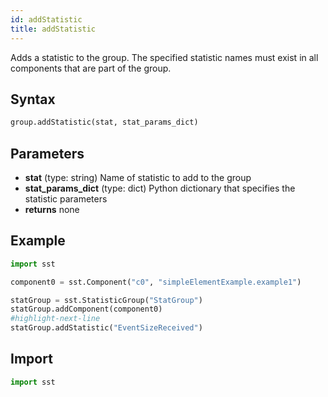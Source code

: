 ```yaml
---
id: addStatistic
title: addStatistic
---
```


<!---
SAND2022-6843 O
Source: sst-documentation/manuals/python
--->

Adds a statistic to the group. The specified statistic names must exist in all components that are part of the group.


## Syntax
```python
group.addStatistic(stat, stat_params_dict)
```

## Parameters
* **stat** (type: string) Name of statistic to add to the group 
* **stat_params_dict** (type: dict) Python dictionary that specifies the statistic parameters 
* **returns** none



## Example

```python
import sst

component0 = sst.Component("c0", "simpleElementExample.example1")

statGroup = sst.StatisticGroup("StatGroup")
statGroup.addComponent(component0)
#highlight-next-line
statGroup.addStatistic("EventSizeReceived")
```

## Import
```python
import sst
```
